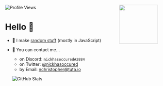 ![Profile Views](https://komarev.com/ghpvc/?username=nickhasoccured)
<img align="right" width=128 height=128 src="https://i.imgur.com/6wFAHVp.png">
<h1>Hello 👋</h1>

* 🌱 I make [random stuff](https://github.com/nickhasoccured?tab=repositories) (mostly in JavaScript)
* 💬 You can contact me...
  - on Discord: `nickhasoccured#2884`
  - on Twitter: [@nickhasoccured](https://twitter.com/nickhasoccured)
  - by Email: [nchristopher@tuta.io](mailto:nchristopher@tuta.io)
  
  ![GitHub Stats](https://github-readme-stats.vercel.app/api?username=nickhasoccured&show_icons=true&theme=dark&count_private=true)

